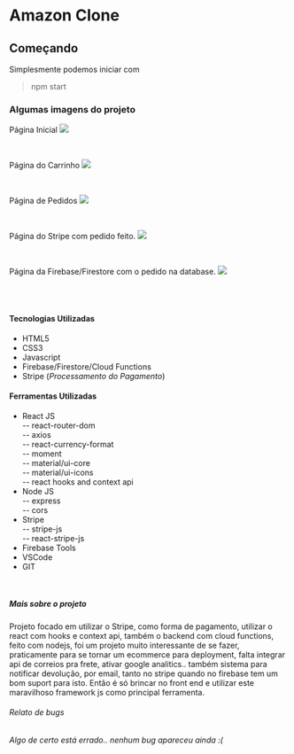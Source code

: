 # Amazon Clone

## Começando

Simplesmente podemos iniciar com

> npm start

### Algumas imagens do projeto

Página Inicial
[![](https://imgur.com/lIREm2w.png)](https://imgur.com/lIREm2w.png)

<br />

Página do Carrinho
[![](https://imgur.com/nS6oaAl.png)](https://imgur.com/nS6oaAl.png)

<br />

Página de Pedidos
[![](https://imgur.com/Y4wNeIU.png)](https://imgur.com/Y4wNeIU.png)

<br />

Página do Stripe com pedido feito.
[![](https://imgur.com/ZXS105f.png)](https://imgur.com/ZXS105f.png)

<br />

Página da Firebase/Firestore com o pedido na database.
[![](https://imgur.com/ClGZH8I.png)](https://imgur.com/ClGZH8I.png)

<br /><br />

#### Tecnologias Utilizadas

-   HTML5
-   CSS3
-   Javascript
-   Firebase/Firestore/Cloud Functions
-   Stripe (_Processamento do Pagamento_)

#### Ferramentas Utilizadas

-   React JS <br />
    -- react-router-dom <br />
    -- axios <br />
    -- react-currency-format <br />
    -- moment <br />
    -- material/ui-core <br />
    -- material/ui-icons <br />
    -- react hooks and context api
-   Node JS <br />
    -- express <br />
    -- cors
-   Stripe<br />
    -- stripe-js<br />
    -- react-stripe-js
-   Firebase Tools
-   VSCode
-   GIT

<br />

##### Mais sobre o projeto

Projeto focado em utilizar o Stripe, como forma de pagamento, utilizar o react com hooks e context api, também o backend com cloud functions, feito com nodejs, foi um projeto muito interessante de se fazer, praticamente para se tornar um ecommerce para deployment, falta integrar api de correios pra frete, ativar google analitics.. também sistema para notificar devolução, por email, tanto no stripe quando no firebase tem um bom suport para isto. Então é só brincar no front end e utilizar este maravilhoso framework js como principal ferramenta.

###### _Relato de bugs_

_Algo de certo está errado.. nenhum bug apareceu ainda :(_
